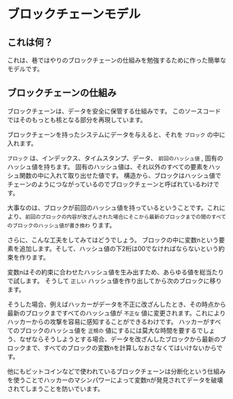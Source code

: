 # ブロックチェーンモデル

## これは何？

これは、巷ではやりのブロックチェーンの仕組みを勉強するために作った簡単なモデルです。

## ブロックチェーンの仕組み

ブロックチェーンは、データを安全に保管する仕組みです。
このソースコードではそのもっとも核となる部分を再現しています。

ブロックチェーンを持ったシステムにデータを与えると、それを ``ブロック`` の中に入れます。

``ブロック`` は、インデックス、タイムスタンプ、データ、 ``前回のハッシュ値`` , 固有のハッシュ値を持ちます。
固有のハッシュ値は、それ以外のすべての要素をハッシュ関数の中に入れて取り出せた値です。
構造から、ブロックはハッシュ値でチェーンのようにつながっているのでブロックチェーンと呼ばれているわけです。

大事なのは、ブロックが前回のハッシュ値を持っているということです。これにより、``前回のブロックの内容が改ざんされた場合にそこから最新のブロックまでの間のすべてのブロックのハッシュ値が書き換わ`` ります。

さらに、こんな工夫をしてみてはどうでしょう。
ブロックの中に変数nという要素を追加します。そして、ハッシュ値の下2桁は00でなければならないという約束を作ります。

変数nはその約束に合わせたハッシュ値を生み出すため、あらゆる値を総当たりで試します。
そうして ``正しい`` ハッシュ値を作り出してから次のブロックに移ります。

そうした場合、例えばハッカーがデータを不正に改ざんしたとき、その時点から最新のブロックまですべてのハッシュ値が ``不正な`` 値に変更されます。これによりハッカーからの攻撃を容易に感知することができるわけです。
ハッカーがすべてのブロックのハッシュ値を ``正規の`` 値にするには莫大な時間を要するでしょう、なぜならそうしようとする場合、データを改ざんしたブロックから最新のブロックまで、すべてのブロックの変数nを計算しなおさなくてはいけないからです。

他にもビットコインなどで使われているブロックチェーンは分断化という仕組みを使うことでハッカーのマシンパワーによって変数nが発見されてデータを破壊されてしまうことを防いでいます。